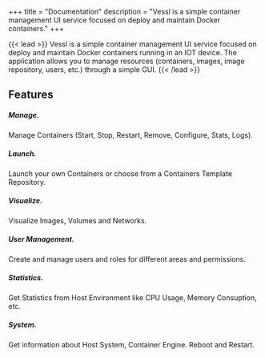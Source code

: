 +++
title = "Documentation"
description = "Vessl is a simple container management UI service focused on deploy and maintain Docker containers."
+++

{{< lead >}}
Vessl is a simple container management UI service focused on deploy and maintain Docker containers running in an IOT device. The application allows you to manage resources (containers, images, image repository, users, etc.) through a simple GUI.
{{< /lead >}}


## Features
<div class="row py-3 mb-5">
	<div class="col-md-4">
		<div class="card flex-row border-0">
			<div class="mt-3">
				<span class="fas fa-solid fa-box-open fa-2x text-primary"></span>
			</div>
			<div class="card-body pl-2">
				<h5 class="card-title">
					Manage.
				</h5>
				<p class="card-text text-muted">
					Manage Containers (Start, Stop, Restart, Remove, Configure, Stats, Logs).
				</p>
			</div>
		</div>
	</div>
	<div class="col-md-4">
		<div class="card flex-row border-0">
			<div class="mt-3">
				<span class="fas fa-solid fa-rocket fa-2x text-primary"></span>
			</div>
			<div class="card-body pl-2">
				<h5 class="card-title">
					Launch.
				</h5>
				<p class="card-text text-muted">
					Launch your own Containers or choose from a Containers Template Repository.
				</p>
			</div>
		</div>
	</div>
	<div class="col-md-4">
		<div class="card flex-row border-0">
			<div class="mt-3">
				<span class="fas fa-solid fa-glasses fa-2x text-primary"></span>
			</div>
			<div class="card-body pl-2">
				<h5 class="card-title">
					Visualize.
				</h5>
				<p class="card-text text-muted">
					Visualize Images, Volumes and Networks.
				</p>
			</div>
		</div>
	</div>
	<div class="col-md-4">
		<div class="card flex-row border-0">
			<div class="mt-3">
				<span class="fas fa-solid fa-users fa-2x text-primary"></span>
			</div>
			<div class="card-body pl-2">
				<h5 class="card-title">
					User Management.
				</h5>
				<p class="card-text text-muted">
					Create and manage users and roles for different areas and permissions.
				</p>
			</div>
		</div>
	</div>
	<div class="col-md-4">
		<div class="card flex-row border-0">
			<div class="mt-3">
				<span class="fas fa-solid fa-microchip fa-2x text-primary"></span>
			</div>
			<div class="card-body pl-2">
				<h5 class="card-title">
					Statistics.
				</h5>
				<p class="card-text text-muted">
					Get Statistics from Host Environment like CPU Usage, Memory Consuption, etc.
				</p>
			</div>
		</div>
	</div>
	<div class="col-md-4">
		<div class="card flex-row border-0">
			<div class="mt-3">
				<span class="fas fa-solid fa-desktop fa-2x text-primary"></span>
			</div>
			<div class="card-body pl-2">
				<h5 class="card-title">
					System.
				</h5>
				<p class="card-text text-muted">
					Get information about Host System, Container Engine. Reboot and Restart.
				</p>
			</div>
		</div>
	</div>
</div>

